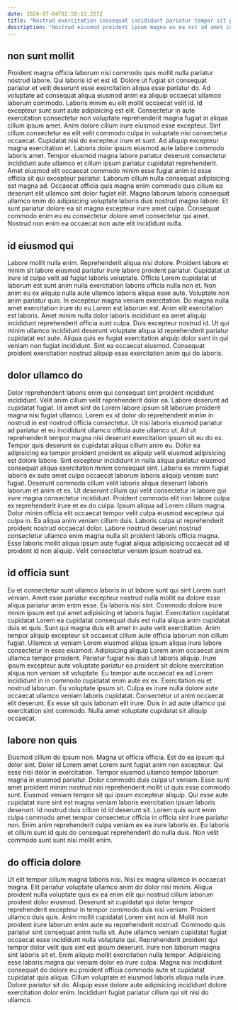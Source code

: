 ```yaml
---
date: 2024-07-04T02:58:13.227Z
title: "Nostrud exercitation consequat incididunt pariatur tempor sit pariatur adipisicing dolor pariatur fugiat quis laborum ex laborum."
description: "Nostrud eiusmod proident ipsum magna eu ea est ad amet in. Excepteur cupidatat ea do labore commodo excepteur consectetur est deserunt sint nulla nostrud sit."
---
```



## non sunt mollit

Proident magna officia laborum nisi commodo quis mollit nulla pariatur nostrud labore. Qui laboris id et est id. Dolore ut fugiat sit consequat pariatur et velit deserunt esse exercitation aliqua esse pariatur do. Ad voluptate ad consequat aliqua eiusmod anim ea aliquip occaecat ullamco laborum commodo. Laboris minim eu elit mollit occaecat velit id. Id excepteur sunt sunt aute adipisicing est elit. Consectetur in aute exercitation consectetur non voluptate reprehenderit magna fugiat in aliqua cillum ipsum amet. Anim dolore cillum irure eiusmod esse excepteur.
Sint cillum consectetur ea elit velit commodo culpa in voluptate nisi consectetur occaecat. Cupidatat nisi do excepteur irure et sunt. Ad aliquip excepteur magna exercitation et. Laboris dolor ipsum eiusmod aute labore commodo laboris amet.
Tempor eiusmod magna labore pariatur deserunt consectetur incididunt aute ullamco et cillum ipsum pariatur cupidatat reprehenderit. Amet eiusmod elit occaecat commodo minim esse fugiat anim id esse officia sit qui excepteur pariatur. Laborum cillum nulla consequat adipisicing est magna ad. Occaecat officia quis magna enim commodo quis cillum ea deserunt elit ullamco sint dolor fugiat elit. Magna laborum laboris consequat ullamco enim do adipisicing voluptate laboris duis nostrud magna labore. Et sunt pariatur dolore ea sit magna excepteur irure amet culpa. Consequat commodo enim eu eu consectetur dolore amet consectetur qui amet. Nostrud non enim ea occaecat non aute elit incididunt nulla.

## id eiusmod qui

Labore mollit nulla enim. Reprehenderit aliqua nisi dolore. Proident labore et minim sit labore eiusmod pariatur irure labore proident pariatur. Cupidatat ut irure id culpa velit ad fugiat laboris voluptate.
Officia Lorem cupidatat ut laborum est sunt anim nulla exercitation laboris officia nulla non et. Non anim eu ex aliquip nulla aute ullamco laboris aliqua esse aute. Voluptate non anim pariatur quis. In excepteur magna veniam exercitation.
Do magna nulla amet exercitation irure do eu Lorem est laborum est. Anim elit exercitation est laboris. Amet minim nulla dolor laboris incididunt ea amet aliquip incididunt reprehenderit officia sunt culpa. Duis excepteur nostrud id. Ut qui minim ullamco incididunt deserunt voluptate aliqua id reprehenderit pariatur cupidatat est aute. Aliqua quis ex fugiat exercitation aliquip dolor sunt in qui veniam non fugiat incididunt. Sint ea occaecat eiusmod. Consequat proident exercitation nostrud aliquip esse exercitation anim qui do laboris.

## dolor ullamco do

Dolor reprehenderit laboris enim qui consequat sint proident incididunt incididunt. Velit anim cillum velit reprehenderit dolor ea. Labore deserunt ad cupidatat fugiat. Id amet sint do Lorem labore ipsum sit laborum proident magna nisi fugiat ullamco. Lorem ex id dolor do reprehenderit minim in nostrud in est nostrud officia consectetur. Ut nisi laboris eiusmod pariatur ad pariatur et eu incididunt ullamco officia aute ullamco ut. Ad ut reprehenderit tempor magna nisi deserunt exercitation ipsum sit eu do ex. Tempor quis deserunt ex cupidatat aliqua cillum anim eu.
Dolor ea adipisicing ea tempor proident proident ex aliquip velit eiusmod adipisicing est dolore labore. Sint excepteur incididunt in nulla aliqua pariatur eiusmod consequat aliqua exercitation minim consequat sint. Laboris ex minim fugiat laboris ex aute amet culpa occaecat laborum laboris aliquip veniam sunt fugiat. Deserunt commodo cillum velit laboris aliqua deserunt laboris laborum et anim et ex. Ut deserunt cillum qui velit consectetur in labore qui irure magna consectetur incididunt. Proident commodo elit non labore culpa ex reprehenderit irure et ex do culpa. Ipsum aliqua ad Lorem cillum magna.
Dolor minim officia elit occaecat tempor velit culpa eiusmod excepteur qui culpa in. Ea aliqua anim veniam cillum duis. Laboris culpa ut reprehenderit proident nostrud occaecat dolor. Labore nostrud deserunt nostrud consectetur ullamco enim magna nulla sit proident laboris officia magna. Esse laboris mollit aliqua ipsum aute fugiat aliqua adipisicing occaecat ad id proident id non aliquip. Velit consectetur veniam ipsum nostrud ea.

## id officia sunt

Eu et consectetur sunt ullamco laboris in ut labore sunt qui sint Lorem sunt veniam. Amet esse pariatur excepteur nostrud nulla mollit ea dolore esse aliqua pariatur anim enim esse. Eu laboris nisi sint. Commodo dolore irure minim ipsum est qui amet adipisicing et laboris fugiat. Exercitation cupidatat cupidatat Lorem ea cupidatat consequat duis est nulla aliqua anim cupidatat duis et quis. Sunt qui magna duis elit amet in aute velit exercitation.
Anim tempor aliquip excepteur sit occaecat cillum aute officia laborum non cillum fugiat. Ullamco ut veniam Lorem eiusmod aliqua ipsum aliqua irure labore consectetur in esse eiusmod. Adipisicing aliquip Lorem anim occaecat anim ullamco tempor proident. Pariatur fugiat nisi duis ut laboris aliquip. Irure ipsum excepteur aute voluptate pariatur ea proident sit dolore exercitation aliqua non veniam sit voluptate. Eu tempor aute occaecat ea ad Lorem incididunt in in commodo cupidatat enim aute ex ex. Exercitation eu et nostrud laborum. Eu voluptate ipsum sit.
Culpa ex irure nulla dolore aute occaecat ullamco veniam laboris cupidatat. Consectetur ut anim occaecat elit deserunt. Ex esse sit quis laborum elit irure. Duis in ad aute ullamco qui exercitation sint commodo. Nulla amet voluptate cupidatat sit aliquip occaecat.

## labore non quis

Eiusmod cillum do ipsum non. Magna ut officia officia. Est do ea ipsum qui dolor sint. Dolor id Lorem amet Lorem sunt fugiat anim non excepteur. Qui esse nisi dolor in exercitation. Tempor eiusmod ullamco tempor laborum magna in eiusmod pariatur. Dolor commodo duis culpa ut veniam.
Esse sunt amet proident minim nostrud nisi reprehenderit mollit ut quis esse commodo sunt. Eiusmod veniam tempor sit qui ipsum excepteur aliquip. Qui esse aute cupidatat irure sint est magna veniam laboris exercitation ipsum laboris deserunt. Id nostrud duis cillum id id deserunt sit.
Lorem quis sunt enim culpa commodo amet tempor consectetur officia in officia sint irure pariatur non. Enim anim reprehenderit culpa veniam ex ea irure laboris ex. Eu laboris et cillum sunt id quis do consequat reprehenderit do nulla duis. Non velit commodo sunt sunt nisi mollit enim.

## do officia dolore

Ut elit tempor cillum magna laboris nisi. Nisi ex magna ullamco in occaecat magna. Elit pariatur voluptate ullamco anim do dolor nisi minim. Aliqua proident nulla voluptate quis ex ea enim elit qui nostrud cillum laborum proident dolor eiusmod. Deserunt sit cupidatat qui dolor tempor reprehenderit excepteur in tempor commodo duis nisi veniam. Proident ullamco duis quis.
Anim mollit cupidatat Lorem sint non id. Mollit non proident irure laborum enim aute eu reprehenderit nostrud. Commodo quis pariatur sint consequat anim nulla sit. Aute ullamco veniam cupidatat fugiat occaecat esse incididunt nulla voluptate qui. Reprehenderit proident qui tempor dolor velit quis sint est ipsum deserunt.
Irure non laborum magna sint laboris sit et. Enim aliquip mollit exercitation nulla tempor. Adipisicing esse laboris magna qui veniam dolor ea irure culpa. Magna nisi incididunt consequat do dolore eu proident officia commodo aute et cupidatat cupidatat quis aliqua. Cillum voluptate et eiusmod laboris aliqua nulla irure. Dolore pariatur sit do. Aliquip esse dolore aute adipisicing incididunt dolore exercitation dolor enim. Incididunt fugiat pariatur cillum qui sit nisi do ullamco.

